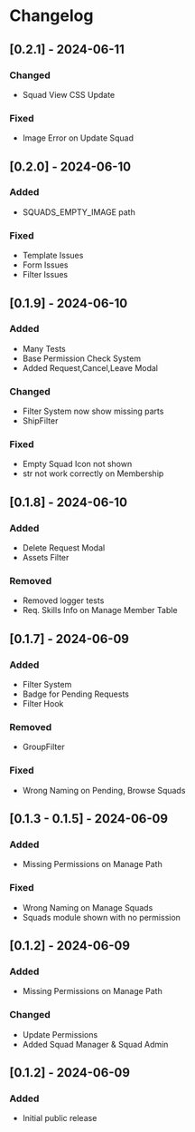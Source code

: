 # Changelog

## \[0.2.1\] - 2024-06-11

### Changed

- Squad View CSS Update

### Fixed

- Image Error on Update Squad

## \[0.2.0\] - 2024-06-10

### Added

- SQUADS_EMPTY_IMAGE path

### Fixed

- Template Issues
- Form Issues
- Filter Issues

## \[0.1.9\] - 2024-06-10

### Added

- Many Tests
- Base Permission Check System
- Added Request,Cancel,Leave Modal

### Changed

- Filter System now show missing parts
- ShipFilter

### Fixed

- Empty Squad Icon not shown
- str not work correctly on Membership

## \[0.1.8\] - 2024-06-10

### Added

- Delete Request Modal
- Assets Filter

### Removed

- Removed logger tests
- Req. Skills Info on Manage Member Table

## \[0.1.7\] - 2024-06-09

### Added

- Filter System
- Badge for Pending Requests
- Filter Hook

### Removed

- GroupFilter

### Fixed

- Wrong Naming on Pending, Browse Squads

## \[0.1.3 - 0.1.5\] - 2024-06-09

### Added

- Missing Permissions on Manage Path

### Fixed

- Wrong Naming on Manage Squads
- Squads module shown with no permission

## \[0.1.2\] - 2024-06-09

### Added

- Missing Permissions on Manage Path

### Changed

- Update Permissions
- Added Squad Manager & Squad Admin

## \[0.1.2\] - 2024-06-09

### Added

- Initial public release
